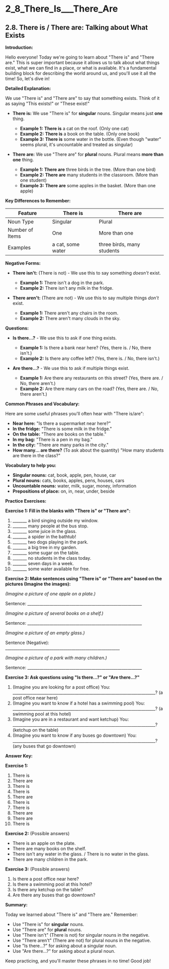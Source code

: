 # 2_8_There_Is___There_Are

## 2.8. There is / There are: Talking about What Exists

**Introduction:**

Hello everyone! Today we're going to learn about "There is" and "There are." This is super important because it allows us to talk about what things exist, what we can find in a place, or what is available. It's a fundamental building block for describing the world around us, and you'll use it all the time! So, let's dive in!

**Detailed Explanation:**

We use "There is" and "There are" to say that something exists. Think of it as saying "This exists!" or "These exist!"

*   **There is:** We use "There is" for **singular** nouns. Singular means just **one** thing.

    *   **Example 1:**  **There is** a cat on the roof. (Only one cat)
    *   **Example 2:**  **There is** a book on the table. (Only one book)
    *   **Example 3:**  **There is** some water in the bottle. (Even though "water" seems plural, it's uncountable and treated as singular)

*   **There are:** We use "There are" for **plural** nouns. Plural means **more than one** thing.

    *   **Example 1:** **There are** three birds in the tree. (More than one bird)
    *   **Example 2:** **There are** many students in the classroom. (More than one student)
    *   **Example 3:** **There are** some apples in the basket. (More than one apple)

**Key Differences to Remember:**

| Feature          | There is          | There are         |
|-------------------|-------------------|--------------------|
| Noun Type       | Singular          | Plural           |
| Number of Items  | One               | More than one     |
| Examples         | a cat, some water | three birds, many students |

**Negative Forms:**

*   **There isn't:** (There is not) - We use this to say something *doesn't* exist.

    *   **Example 1:** There isn't a dog in the park.
    *   **Example 2:** There isn't any milk in the fridge.

*   **There aren't:** (There are not) - We use this to say multiple things *don't* exist.

    *   **Example 1:** There aren't any chairs in the room.
    *   **Example 2:** There aren't many clouds in the sky.

**Questions:**

*   **Is there...?** - We use this to ask if one thing exists.

    *   **Example 1:** Is there a bank near here? (Yes, there is. / No, there isn't.)
    *   **Example 2:** Is there any coffee left? (Yes, there is. / No, there isn't.)

*   **Are there...?** - We use this to ask if multiple things exist.

    *   **Example 1:** Are there any restaurants on this street? (Yes, there are. / No, there aren't.)
    *   **Example 2:** Are there many cars on the road? (Yes, there are. / No, there aren't.)

**Common Phrases and Vocabulary:**

Here are some useful phrases you'll often hear with "There is/are":

*   **Near here:** "Is there a supermarket near here?"
*   **In the fridge:** "There is some milk in the fridge."
*   **On the table:** "There are books on the table."
*   **In my bag:** "There is a pen in my bag."
*   **In the city:** "There are many parks in the city."
*   **How many... are there?** (To ask about the quantity) "How many students are there in the class?"

**Vocabulary to help you:**

*   **Singular nouns:** cat, book, apple, pen, house, car
*   **Plural nouns:** cats, books, apples, pens, houses, cars
*   **Uncountable nouns:** water, milk, sugar, money, information
*   **Prepositions of place:** on, in, near, under, beside

**Practice Exercises:**

**Exercise 1: Fill in the blanks with "There is" or "There are":**

1.  _______ a bird singing outside my window.
2.  _______ many people at the bus stop.
3.  _______ some juice in the glass.
4.  _______ a spider in the bathtub!
5.  _______ two dogs playing in the park.
6.  _______ a big tree in my garden.
7.  _______ some sugar on the table.
8. _______ no students in the class today.
9. _______ seven days in a week.
10. _______ some water available for free.

**Exercise 2:  Make sentences using "There is" or "There are" based on the pictures (Imagine the images):**

*(Imagine a picture of one apple on a plate.)*

Sentence: _________________________________________________________

*(Imagine a picture of several books on a shelf.)*

Sentence: _________________________________________________________

*(Imagine a picture of an empty glass.)*

Sentence (Negative): _________________________________________________________

*(Imagine a picture of a park with many children.)*

Sentence: _________________________________________________________

**Exercise 3:  Ask questions using "Is there...?" or "Are there...?"**

1.  (Imagine you are looking for a post office)  You: _______________________________________________________________________? (a post office near here)
2.  (Imagine you want to know if a hotel has a swimming pool) You: _______________________________________________________________________? (a swimming pool at this hotel)
3.  (Imagine you are in a restaurant and want ketchup) You: _______________________________________________________________________? (ketchup on the table)
4. (Imagine you want to know if any buses go downtown) You: _______________________________________________________________________? (any buses that go downtown)

**Answer Key:**

**Exercise 1:**

1.  There is
2.  There are
3.  There is
4.  There is
5.  There are
6.  There is
7.  There is
8.  There are
9.  There are
10. There is

**Exercise 2:** (Possible answers)

*   There is an apple on the plate.
*   There are many books on the shelf.
*   There isn't any water in the glass. / There is no water in the glass.
*   There are many children in the park.

**Exercise 3:** (Possible answers)

1.  Is there a post office near here?
2.  Is there a swimming pool at this hotel?
3.  Is there any ketchup on the table?
4.  Are there any buses that go downtown?

**Summary:**

Today we learned about "There is" and "There are." Remember:

*   Use "There is" for **singular** nouns.
*   Use "There are" for **plural** nouns.
*   Use "There isn't" (There is not) for singular nouns in the negative.
*   Use "There aren't" (There are not) for plural nouns in the negative.
*   Use "Is there...?" for asking about a singular noun.
*   Use "Are there...?" for asking about a plural noun.

Keep practicing, and you'll master these phrases in no time! Good job!
